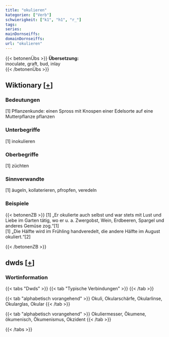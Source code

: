 ```yaml
---
title: "okulieren"
kategorien: ["Verb"]
schwierigkeit: ["k1", "h1", "r_"]
tags:
series:
mainDornseiffs:
domainDornseiffs:
url: "okulieren"
---
```


{{< betonenÜbs >}}
**Übersetzung:**  
inoculate, graft, bud, inlay  
{{< /betonenÜbs >}}

## Wiktionary [[+](https://de.wiktionary.org/wiki/okulieren)]

### Bedeutungen
[1] Pflanzenkunde: einen Spross mit Knospen einer Edelsorte auf eine Mutterpflanze pflanzen  

### Unterbegriffe
[1] inokulieren  

### Oberbegriffe
[1] züchten  

### Sinnverwandte
[1] äugeln, kollaterieren, pfropfen, veredeln  

### Beispiele
{{< betonenZB >}}
[1] „Er okulierte auch selbst und war stets mit Lust und Liebe im Garten tätig, wo er u. a. Zwergobst, Wein, Erdbeeren, Spargel und anderes Gemüse zog.“[1]  
[1] „Die Hälfte wird im Frühling handveredelt, die andere Hälfte im August okuliert.“[2]  

{{< /betonenZB >}}


## dwds [[+](https://www.dwds.de/wb/okulieren)]

### Wortinformation
{{< tabs "Dwds" >}}
{{< tab "Typische Verbindungen" >}}
{{< /tab >}}

{{< tab "alphabetisch vorangehend" >}}
Okuli, Okularschärfe, Okularlinse, Okularglas, Okular
{{< /tab >}}

{{< tab "alphabetisch vorangehend" >}}
Okuliermesser, Ökumene, ökumenisch, Ökumenismus, Okzident
{{< /tab >}}

{{< /tabs >}}

